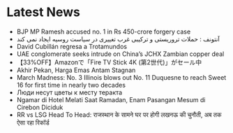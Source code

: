# Latest News
-  BJP MP Ramesh accused no. 1 in Rs 450-crore forgery case
-  آنتونف : حملات تروریستی و ترکیبی غرب تغییری در سیاست روسیه ایجاد نمی کند
-  David Cubillán regresa a Trotamundos
-  UAE conglomerate seeks intrude on China’s JCHX Zambian copper deal
-  【33%OFF】Amazonで「Fire TV Stick 4K (第2世代)」がセール中
-  Akhir Pekan, Harga Emas Antam Stagnan
-  March Madness: No. 3 Illinois blows out No. 11 Duquesne to reach Sweet 16 for first time in nearly two decades
-  Люди несут цветы к месту теракта
-  Ngamar di Hotel Melati Saat Ramadan, Enam Pasangan Mesum di Cirebon Diciduk
-  RR vs LSG Head To Head: राजस्थान के सामने घर पर होगी लखनऊ की चुनौती, अब तक ऐसा रहा रिकॉर्ड
